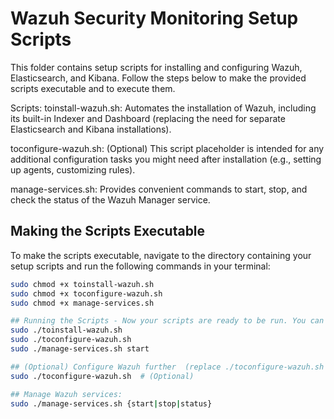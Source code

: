 # Wazuh Security Monitoring Setup Scripts

This folder contains setup scripts for installing and configuring Wazuh, Elasticsearch, and Kibana. Follow the steps below to make the provided scripts executable and to execute them.

Scripts:
toinstall-wazuh.sh: Automates the installation of Wazuh, including its built-in Indexer and Dashboard (replacing the need for separate Elasticsearch and Kibana installations).

toconfigure-wazuh.sh: (Optional) This script placeholder is intended for any additional configuration tasks you might need after installation (e.g., setting up agents, customizing rules).

manage-services.sh: Provides convenient commands to start, stop, and check the status of the Wazuh Manager service.

## Making the Scripts Executable

To make the scripts executable, navigate to the directory containing your setup scripts and run the following commands in your terminal:

```BASH
sudo chmod +x toinstall-wazuh.sh
sudo chmod +x toconfigure-wazuh.sh
sudo chmod +x manage-services.sh

## Running the Scripts - Now your scripts are ready to be run. You can execute them by using the following commands:
sudo ./toinstall-wazuh.sh
sudo ./toconfigure-wazuh.sh
sudo ./manage-services.sh start

## (Optional) Configure Wazuh further  (replace ./toconfigure-wazuh.sh with your actual configuration script if you have one)
sudo ./toconfigure-wazuh.sh  # (Optional)

## Manage Wazuh services:
sudo ./manage-services.sh {start|stop|status}
